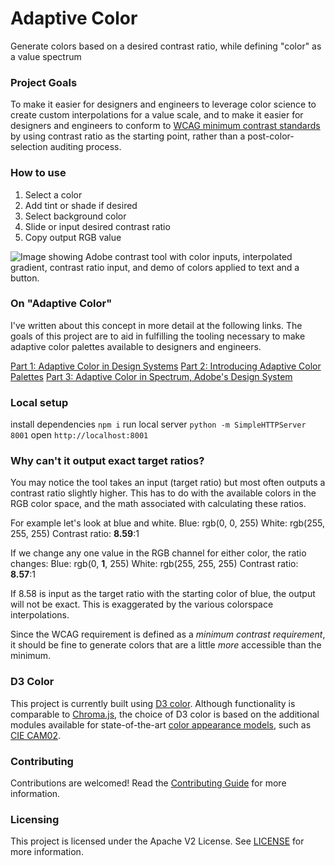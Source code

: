 # Adaptive Color
Generate colors based on a desired contrast ratio, while defining "color" as a value spectrum

### Project Goals
To make it easier for designers and engineers to leverage color science to create custom interpolations for a value scale, and to make it easier for designers and engineers to conform to [WCAG minimum contrast standards](https://www.w3.org/TR/WCAG21/#contrast-minimum) by using contrast ratio as the starting point, rather than a post-color-selection auditing process.

### How to use
1. Select a color
2. Add tint or shade if desired
2. Select background color
3. Slide or input desired contrast ratio
4. Copy output RGB value

![Image showing Adobe contrast tool with color inputs, interpolated gradient, contrast ratio input, and demo of colors applied to text and a button.](https://git.corp.adobe.com/pages/nbaldwin/Contrast-Tool/AdobeContrastScreenshot.jpg)

### On "Adaptive Color"
I've written about this concept in more detail at the following links. The goals of this project are to aid in fulfilling the tooling necessary to make adaptive color palettes available to designers and engineers.

[Part 1: Adaptive Color in Design Systems](https://medium.com/thinking-design/adaptive-color-in-design-systems-7bcd2e664fa0)
[Part 2: Introducing Adaptive Color Palettes](https://medium.com/thinking-design/introducing-adaptive-color-palettes-111b5842fc88)
[Part 3: Adaptive Color in Spectrum, Adobe's Design System](https://medium.com/thinking-design/adaptive-color-in-spectrum-adobes-design-system-feeeec89a2c7)

### Local setup
install dependencies `npm i`
run local server `python -m SimpleHTTPServer 8001`
open `http://localhost:8001`

### Why can't it output exact target ratios?
You may notice the tool takes an input (target ratio) but most often outputs a contrast ratio slightly higher. This has to do with the available colors in the RGB color space, and the math associated with calculating these ratios.

For example let's look at blue and white.
Blue: rgb(0, 0, 255)
White: rgb(255, 255, 255)
Contrast ratio: **8.59**:1

If we change any one value in the RGB channel for either color, the ratio changes:
Blue: rgb(0, **1**, 255)
White: rgb(255, 255, 255)
Contrast ratio: **8.57**:1

If 8.58 is input as the target ratio with the starting color of blue, the output will not be exact. This is exaggerated by the various colorspace interpolations.

Since the WCAG requirement is defined as a *minimum contrast requirement*, it should be fine to generate colors that are a little *more* accessible than the minimum.

### D3 Color
This project is currently built using [D3 color](https://github.com/d3/d3-color). Although functionality is comparable to [Chroma.js](https://gka.github.io/chroma.js/), the choice of D3 color is based on the additional modules available for state-of-the-art [color appearance models](https://en.wikipedia.org/wiki/Color_appearance_model), such as [CIE CAM02](https://gramaz.io/d3-cam02/).

### Contributing
Contributions are welcomed! Read the [Contributing Guide](./.github/CONTRIBUTING.md) for more information.

### Licensing
This project is licensed under the Apache V2 License. See [LICENSE](LICENSE) for more information.
